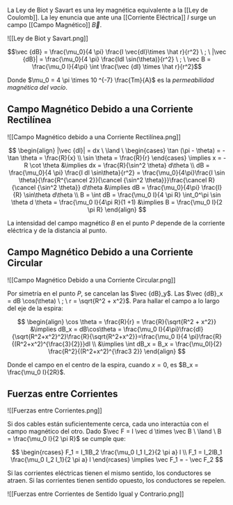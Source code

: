 La Ley de Biot y Savart es una ley magnética equivalente a la [[Ley de Coulomb]]. La ley enuncia que ante una [[Corriente Eléctrica]] $I$ surge un campo [[Campo Magnético]] $\vec B$.

![[Ley de Biot y Savart.png]]

$$\vec {dB} = \frac{\mu_0}{4 \pi} \frac{I \vec{dl}\times \hat r}{r^2} \ ; \ |\vec {dB}| = \frac{\mu_0}{4 \pi} \frac{Idl \sin(\theta)}{r^2} \ ; \ \vec B = \frac{\mu_0 I}{4\pi} \int \frac{\vec {dl} \times \hat r}{r^2}$$

Donde $\mu_0 = 4 \pi \times 10 ^{-7} \frac{Tm}{A}$ es la _permeabilidad magnética del vacío_.

## Campo Magnético Debido a una Corriente Rectilínea

![[Campo Magnético debido a una Corriente Rectilínea.png]]

$$
\begin{align}
|\vec {dl}| = dx \ \land \ \begin{cases} \tan (\pi - \theta) = - \tan \theta = \frac{R}{x} \\ \sin \theta = \frac{R}{r} \end{cases} \implies x = - R \cot \theta &\implies dx = \frac{R}{\sin^2 \theta} d\theta \\
dB = \frac{\mu_0}{4 \pi} \frac{I dl \sin\theta}{r^2} = \frac{\mu_0}{4\pi}\frac{I \sin \theta}{\frac{R^{\cancel 2}}{\cancel {\sin^2 \theta}}}\frac{\cancel R}{\cancel {\sin^2 \theta}} d\theta &\implies dB = \frac{\mu_0}{4\pi} \frac{I}{R} \sin\theta d\theta \\
B = \int dB = \frac{\mu_0 I}{4 \pi R} \int_0^\pi \sin \theta d \theta = \frac{\mu_0 I}{4\pi R}(1 +1) &\implies B = \frac{\mu_0 I}{2 \pi R}
\end{align}
$$

La intensidad del campo magnético $B$ en el punto $P$ depende de la corriente eléctrica y de la distancia al punto.

## Campo Magnético Debido a una Corriente Circular

![[Campo Magnético Debido a una Corriente Circular.png]]

Por simetría en el punto $P$, se cancelan las $\vec {dB}_y$. Las $\vec {dB}_x = dB \cos(\theta) \ ; \ r = \sqrt{R^2 + x^2}$. Para hallar el campo a lo largo del eje de la espira:

$$
\begin{align}
\cos \theta = \frac{R}{r} = \frac{R}{\sqrt{R^2 + x^2}} &\implies dB_x = dB\cos\theta = \frac{\mu_0 I}{4\pi}\frac{dl}{\sqrt{R^2+x^2}^2}\frac{R}{\sqrt{R^2+x^2}}=\frac{\mu_0 I}{4 \pi}\frac{R}{(R^2+x^2)^{\frac{3}{2}}}dl \\
&\implies \int dB_x = B_x = \frac{\mu_0I}{2} \frac{R^2}{(R^2+x^2)^{\frac3 2}}
\end{align}
$$

Donde el campo en el centro de la espira, cuando $x = 0$, es $B_x = \frac{\mu_0 I}{2R}$.

## Fuerzas entre Corrientes

![[Fuerzas entre Corrientes.png]]

Si dos cables están suficientemente cerca, cada uno interactúa con el campo magnético del otro. Dado $\vec F = I \vec d \times \vec B \ \land \ B = \frac{\mu_0 I}{2 \pi R}$ se cumple que:

$$
\begin{rcases}
F_1 = I_1lB_2  \frac{\mu_0 I_1 I_2}{2 \pi a} l \\
F_1 = I_2lB_1  \frac{\mu_0 I_2 I_1}{2 \pi a} l
\end{rcases} \implies \vec F_1 = - \vec F_2
$$

Si las corrientes eléctricas tienen el mismo sentido, los conductores se atraen. Si las corrientes tienen sentido opuesto, los conductores se repelen.

![[Fuerzas entre Corrientes de Sentido Igual y Contrario.png]]
